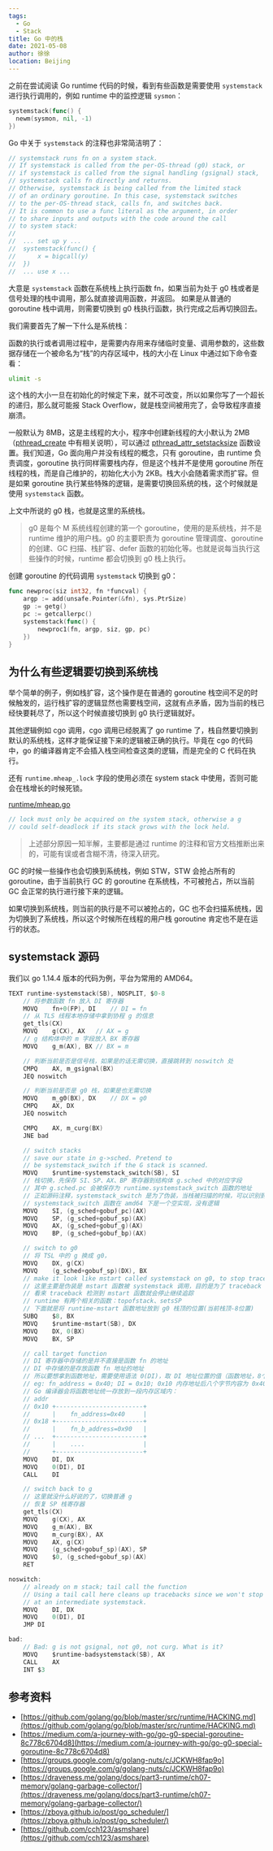 ```yaml
---
tags: 
  - Go
  - Stack
title: Go 中的栈
date: 2021-05-08
author: 徐徐
location: Beijing 
---
```


之前在尝试阅读 Go runtime 代码的时候，看到有些函数是需要使用 `systemstack` 进行执行调用的，例如 runtime 中的监控逻辑 `sysmon`：

```go
systemstack(func() {
  newm(sysmon, nil, -1)
})
```

Go 中关于 `systemstack` 的注释也非常简洁明了：

```go
// systemstack runs fn on a system stack.
// If systemstack is called from the per-OS-thread (g0) stack, or
// if systemstack is called from the signal handling (gsignal) stack,
// systemstack calls fn directly and returns.
// Otherwise, systemstack is being called from the limited stack
// of an ordinary goroutine. In this case, systemstack switches
// to the per-OS-thread stack, calls fn, and switches back.
// It is common to use a func literal as the argument, in order
// to share inputs and outputs with the code around the call
// to system stack:
//
//	... set up y ...
//	systemstack(func() {
//		x = bigcall(y)
//	})
//	... use x ...
```

大意是 `systemstack` 函数在系统栈上执行函数 fn，如果当前为处于 g0 栈或者是信号处理的栈中调用，那么就直接调用函数，并返回。
如果是从普通的 goroutine 栈中调用，则需要切换到 g0 栈执行函数，执行完成之后再切换回去。

我们需要首先了解一下什么是系统栈：

函数的执行或者调用过程中，是需要内存用来存储临时变量、调用参数的，这些数据存储在一个被命名为“栈”的内存区域中，栈的大小在 Linux 中通过如下命令查看：

```sh
ulimit -s
```

这个栈的大小一旦在初始化的时候定下来，就不可改变，所以如果你写了一个超长的递归，那么就可能报 Stack Overflow，就是栈空间被用完了，会导致程序直接崩溃。

一般默认为 8MB，这是主线程的大小，程序中创建新线程的大小默认为 2MB（[pthread_create](https://man7.org/linux/man-pages/man3/pthread_create.3.html) 中有相关说明），可以通过 [pthread_attr_setstacksize](https://man7.org/linux/man-pages/man3/pthread_attr_setstacksize.3.html) 函数设置。我们知道，Go 面向用户并没有线程的概念，只有 goroutine，由 runtime 负责调度，goroutine 执行同样需要栈内存，但是这个栈并不是使用 goroutine 所在线程的栈，而是自己维护的，初始化大小为 2KB。栈大小会随着需求而扩容。但是如果 goroutine 执行某些特殊的逻辑，是需要切换回系统的栈，这个时候就是使用 `systemstack` 函数。

上文中所说的 g0 栈，也就是这里的系统栈。

> g0 是每个 M 系统线程创建的第一个 goroutine，使用的是系统栈，并不是 runtime 维护的用户栈。g0 的主要职责为 goroutine 管理调度、goroutine 的创建、GC 扫描、栈扩容、defer 函数的初始化等。也就是说每当执行这些操作的时候，runtime 都会切换到 g0 栈上执行。

创建 goroutine 的代码调用 `systemstack` 切换到 g0：

```go
func newproc(siz int32, fn *funcval) {
	argp := add(unsafe.Pointer(&fn), sys.PtrSize)
	gp := getg()
	pc := getcallerpc()
	systemstack(func() {
		newproc1(fn, argp, siz, gp, pc)
	})
}
```

## 为什么有些逻辑要切换到系统栈

举个简单的例子，例如栈扩容，这个操作是在普通的 goroutine 栈空间不足的时候触发的，运行栈扩容的逻辑显然也需要栈空间，这就有点矛盾，因为当前的栈已经快要耗尽了，所以这个时候直接切换到 g0 执行逻辑就好。

其他逻辑例如 cgo 调用，cgo 调用已经脱离了 go runtime 了，栈自然要切换到默认的系统栈，这样才能保证接下来的逻辑被正确的执行。毕竟在 cgo 的代码中，go 的编译器肯定不会插入栈空间检查这类的逻辑，而是完全的 C 代码在执行。

还有 `runtime.mheap_.lock` 字段的使用必须在 system stack 中使用，否则可能会在栈增长的时候死锁。

[runtime/mheap.go](https://github.com/golang/go/blob/release-branch.go1.16/src/runtime/mheap.go#L63)

```go
// lock must only be acquired on the system stack, otherwise a g
// could self-deadlock if its stack grows with the lock held.
```

> 上述部分原因一知半解，主要都是通过 runtime 的注释和官方文档推断出来的，可能有误或者含糊不清，待深入研究。

GC 的时候一些操作也会切换到系统栈，例如 STW，STW 会抢占所有的 goroutine，由于当前执行 GC 的 goroutine 在系统栈，不可被抢占，所以当前 GC 会正常的执行进行接下来的逻辑。

如果切换到系统栈，则当前的执行是不可以被抢占的，GC 也不会扫描系统栈，因为切换到了系统栈，所以这个时候所在线程的用户栈 goroutine 肯定也不是在运行的状态。

## systemstack 源码

我们以 go 1.14.4 版本的代码为例，平台为常用的 AMD64。

```go
TEXT runtime·systemstack(SB), NOSPLIT, $0-8
	// 将参数函数 fn 放入 DI 寄存器
	MOVQ	fn+0(FP), DI	// DI = fn
	// 从 TLS 线程本地存储中拿到协程 g 的信息
	get_tls(CX)
	MOVQ	g(CX), AX	// AX = g
	// g 结构体中的 m 字段放入 BX 寄存器
	MOVQ	g_m(AX), BX	// BX = m

	// 判断当前是否是信号栈，如果是的话无需切换，直接跳转到 noswitch 处
	CMPQ	AX, m_gsignal(BX)
	JEQ	noswitch

	// 判断当前是否是 g0 栈，如果是也无需切换
	MOVQ	m_g0(BX), DX	// DX = g0
	CMPQ	AX, DX
	JEQ	noswitch

	CMPQ	AX, m_curg(BX)
	JNE	bad

	// switch stacks
	// save our state in g->sched. Pretend to
	// be systemstack_switch if the G stack is scanned.
	MOVQ	$runtime·systemstack_switch(SB), SI
	// 栈切换，先保存 SI、SP、AX、BP 寄存器到结构体 g.sched 中的对应字段
	// 其中 g.sched.pc 会被保存为 runtime.systemstack_switch 函数的地址
	// 正如源码注释，systemstack_switch 是为了伪装，当栈被扫描的时候，可以识别到栈切换的动作
	// systemstack_switch 函数在 amd64 下是一个空实现，没有逻辑
	MOVQ	SI, (g_sched+gobuf_pc)(AX)
	MOVQ	SP, (g_sched+gobuf_sp)(AX)
	MOVQ	AX, (g_sched+gobuf_g)(AX)
	MOVQ	BP, (g_sched+gobuf_bp)(AX)

	// switch to g0
	// 将 TSL 中的 g 换成 g0，
	MOVQ	DX, g(CX)
	MOVQ	(g_sched+gobuf_sp)(DX), BX
	// make it look like mstart called systemstack on g0, to stop traceback
	// 这里主要是伪装是 mstart 函数被 systemstack 调用，目的是为了 traceback 的时候不会追踪到这里的调用
	// 看来 traceback 检测到 mstart 函数就会停止继续追踪
	// runtime 有两个相关的函数：topofstack、setsSP
	// 下面就是将 runtime·mstart 函数地址放到 g0 栈顶的位置(当前栈顶-8位置)
	SUBQ	$8, BX
	MOVQ	$runtime·mstart(SB), DX
	MOVQ	DX, 0(BX)
	MOVQ	BX, SP

	// call target function
	// DI 寄存器中存储的是并不直接是函数 fn 的地址
	// DI 中存储的是存放函数 fn 地址的地址
	// 所以要想拿到函数地址，需要使用语法 0(DI)，取 DI 地址位置的值（函数地址，8个字节）
	// eg: fn_address = 0x40; DI = 0x10; 0x10 内存地址后八个字节内容为 0x40，拿到 0x40 语法为 0(DI)
	// Go 编译器会将函数地址统一存放到一段内存区域内：
	// addr
	// 0x10 +------------------------+
	//      |    fn_address=0x40     |
	// 0x18 +------------------------+
	//      |    fn_b_address=0x90   |
	// ...  +------------------------+
	//      |    ....                |	
	//      +------------------------+
	MOVQ	DI, DX
	MOVQ	0(DI), DI
	CALL	DI

	// switch back to g
	// 这里就没什么好说的了，切换普通 g
	// 恢复 SP 栈寄存器
	get_tls(CX)
	MOVQ	g(CX), AX
	MOVQ	g_m(AX), BX
	MOVQ	m_curg(BX), AX
	MOVQ	AX, g(CX)
	MOVQ	(g_sched+gobuf_sp)(AX), SP
	MOVQ	$0, (g_sched+gobuf_sp)(AX)
	RET

noswitch:
	// already on m stack; tail call the function
	// Using a tail call here cleans up tracebacks since we won't stop
	// at an intermediate systemstack.
	MOVQ	DI, DX
	MOVQ	0(DI), DI
	JMP	DI

bad:
	// Bad: g is not gsignal, not g0, not curg. What is it?
	MOVQ	$runtime·badsystemstack(SB), AX
	CALL	AX
	INT	$3
```

## 参考资料

* [https://github.com/golang/go/blob/master/src/runtime/HACKING.md](https://github.com/golang/go/blob/master/src/runtime/HACKING.md)
* [https://medium.com/a-journey-with-go/go-g0-special-goroutine-8c778c6704d8](https://medium.com/a-journey-with-go/go-g0-special-goroutine-8c778c6704d8)
* [https://groups.google.com/g/golang-nuts/c/JCKWH8fap9o](https://groups.google.com/g/golang-nuts/c/JCKWH8fap9o)
* [https://draveness.me/golang/docs/part3-runtime/ch07-memory/golang-garbage-collector/](https://draveness.me/golang/docs/part3-runtime/ch07-memory/golang-garbage-collector/)
* [https://zboya.github.io/post/go_scheduler/](https://zboya.github.io/post/go_scheduler/)
* [https://github.com/cch123/asmshare](https://github.com/cch123/asmshare)

